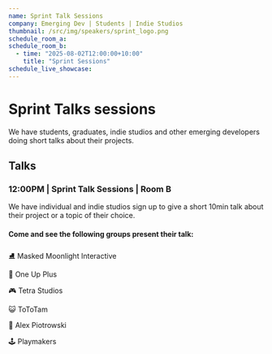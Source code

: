 ```yaml
---
name: Sprint Talk Sessions
company: Emerging Dev | Students | Indie Studios
thumbnail: /src/img/speakers/sprint_logo.png
schedule_room_a:
schedule_room_b:
  - time: "2025-08-02T12:00:00+10:00"
    title: "Sprint Sessions"
schedule_live_showcase:
---
```


# Sprint Talks sessions

We have students, graduates, indie studios and other emerging developers doing short talks about their projects.

## Talks

### 12:00PM | Sprint Talk Sessions | Room B

We have individual and indie studios sign up to give a short 10min talk about their project or a topic of their choice.

#### Come and see the following groups present their talk:

⛸ Masked Moonlight Interactive

🛒 One Up Plus

🎮 Tetra Studios

😺 ToToTam

🦖 Alex Piotrowski

🕹 Playmakers
